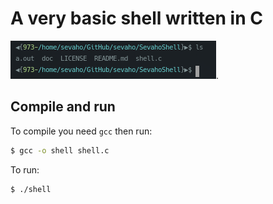 # A very basic shell written in C

![shell](./doc/images/shell.png).

## Compile and run

To compile you need `gcc` then run:

```sh
$ gcc -o shell shell.c
```

To run:

```sh
$ ./shell
```
